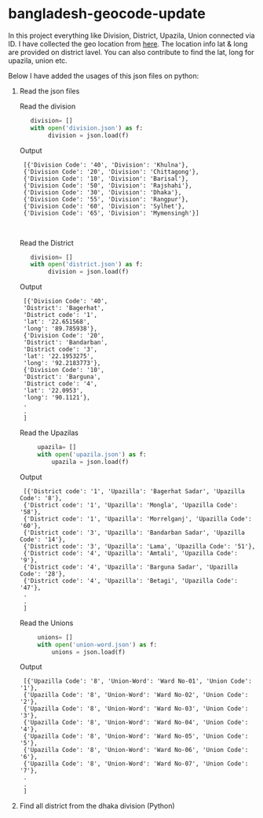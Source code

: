 # bangladesh-geocode-update


<p>In this project everything like Division, District, Upazila, Union connected via ID. I have collected the geo location from  <a href="http://app.dghs.gov.bd/bbscode/pages/divReport/">here</a>. 
The location info lat & long are provided on district lavel. You can also contribute to find the lat, long for upazila, union etc. 
</p>

Below I have added the usages of this json files on python: 


1. Read the json files 

   
   Read the division
   
   ```python
      division= []
      with open('division.json') as f:
           division = json.load(f)
   ```
   Output <br>
   ```
    [{'Division Code': '40', 'Division': 'Khulna'},
    {'Division Code': '20', 'Division': 'Chittagong'},
    {'Division Code': '10', 'Division': 'Barisal'},
    {'Division Code': '50', 'Division': 'Rajshahi'},
    {'Division Code': '30', 'Division': 'Dhaka'},
    {'Division Code': '55', 'Division': 'Rangpur'},
    {'Division Code': '60', 'Division': 'Sylhet'},
    {'Division Code': '65', 'Division': 'Mymensingh'}]
   ```
   <br>

  
   Read the District
   
   ```python
      division= []
      with open('district.json') as f:
           division = json.load(f)
   ```
   Output <br>
   ```
    [{'Division Code': '40',
    'District': 'Bagerhat',
    'District code': '1',
    'lat': '22.651568',
    'long': '89.785938'},
    {'Division Code': '20',
    'District': 'Bandarban',
    'District code': '3',
    'lat': '22.1953275',
    'long': '92.2183773'},
    {'Division Code': '10',
    'District': 'Barguna',
    'District code': '4',
    'lat': '22.0953',
    'long': '90.1121'},
    . 
    . 
    ]
    ```
    Read the Upazilas
   
   ```python
        upazila= []
        with open('upazila.json') as f:
            upazila = json.load(f)
   ```
   Output <br>
   ```
    [{'District code': '1', 'Upazilla': 'Bagerhat Sadar', 'Upazilla Code': '8'},
    {'District code': '1', 'Upazilla': 'Mongla', 'Upazilla Code': '58'},
    {'District code': '1', 'Upazilla': 'Morrelganj', 'Upazilla Code': '60'},
    {'District code': '3', 'Upazilla': 'Bandarban Sadar', 'Upazilla Code': '14'},
    {'District code': '3', 'Upazilla': 'Lama', 'Upazilla Code': '51'},
    {'District code': '4', 'Upazilla': 'Amtali', 'Upazilla Code': '9'},
    {'District code': '4', 'Upazilla': 'Barguna Sadar', 'Upazilla Code': '28'},
    {'District code': '4', 'Upazilla': 'Betagi', 'Upazilla Code': '47'},
    . 
    . 
    ]
   ```
    Read the Unions
   
   ```python
        unions= []
        with open('union-word.json') as f:
            unions = json.load(f)
   ```
   Output <br>
   ```
    [{'Upazilla Code': '8', 'Union-Word': 'Ward No-01', 'Union Code': '1'},
    {'Upazilla Code': '8', 'Union-Word': 'Ward No-02', 'Union Code': '2'},
    {'Upazilla Code': '8', 'Union-Word': 'Ward No-03', 'Union Code': '3'},
    {'Upazilla Code': '8', 'Union-Word': 'Ward No-04', 'Union Code': '4'},
    {'Upazilla Code': '8', 'Union-Word': 'Ward No-05', 'Union Code': '5'},
    {'Upazilla Code': '8', 'Union-Word': 'Ward No-06', 'Union Code': '6'},
    {'Upazilla Code': '8', 'Union-Word': 'Ward No-07', 'Union Code': '7'},
    . 
    . 
    ]
   ```


2. Find all district from the dhaka division (Python)

```python 


```